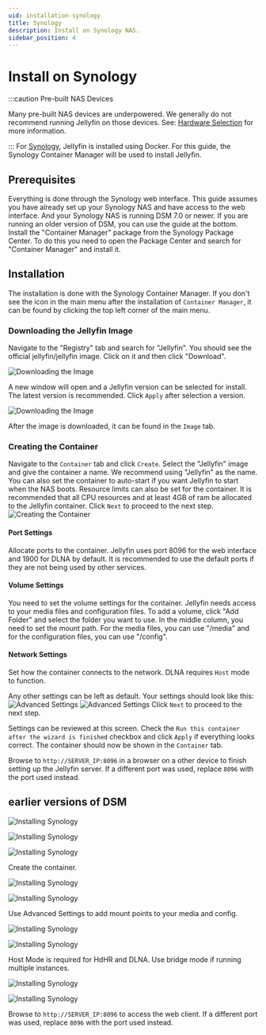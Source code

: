 ```yaml
---
uid: installation-synology
title: Synology
description: Install on Synology NAS.
sidebar_position: 4
---
```


# Install on Synology

:::caution Pre-built NAS Devices

Many pre-built NAS devices are underpowered. We generally do not recommend running Jellyfin on those devices.
See: [Hardware Selection](/docs/general/administration/hardware-selection) for more information.

:::
For [Synology](https://www.synology.com/en-us/dsm), Jellyfin is installed using Docker. For this guide, the Synology Container Manager will be used to install Jellyfin.

## Prerequisites

Everything is done through the Synology web interface.
This guide assumes you have already set up your Synology NAS and have access to the web interface. And your Synology NAS is running DSM 7.0 or newer.
If you are running an older version of DSM, you can use the guide at the bottom.
Install the "Container Manager" package from the Synology Package Center.
To do this you need to open the Package Center and search for "Container Manager" and install it.

## Installation

The installation is done with the Synology Container Manager.
If you don't see the icon in the main menu after the installation of `Container Manager`, it can be found by clicking the top left corner of the main menu.

### Downloading the Jellyfin Image

Navigate to the "Registry" tab and search for "Jellyfin". You should see the official jellyfin/jellyfin image. Click on it and then click "Download".

![Downloading the Image](/images/docs/install-synology-10.png)

A new window will open and a Jellyfin version can be selected for install. The latest version is recommended. Click `Apply` after selection a version.

![Downloading the Image](/images/docs/install-synology-11.png)

After the image is downloaded, it can be found in the `Image` tab.

### Creating the Container

Navigate to the `Container` tab and click `Create`.
Select the "Jellyfin" image and give the container a name. We recommend using "Jellyfin" as the name. You can also set the container to auto-start if you want Jellyfin to start when the NAS boots.
Resource limits can also be set for the container. It is recommended that all CPU resources and at least 4GB of ram be allocated to the Jellyfin container.
Click `Next` to proceed to the next step.
![Creating the Container](/images/docs/install-synology-12.png)

#### Port Settings

Allocate ports to the container. Jellyfin uses port 8096 for the web interface and 1900 for DLNA by default. It is recommended to use the default ports if they are not being used by other services.

#### Volume Settings

You need to set the volume settings for the container. Jellyfin needs access to your media files and configuration files.
To add a volume, click "Add Folder" and select the folder you want to use. In the middle column, you need to set the mount path. For the media files, you can use "/media" and for the configuration files, you can use "/config".

#### Network Settings
Set how the container connects to the network. DLNA requires `Host` mode to function.

Any other settings can be left as default.
Your settings should look like this:
![Advanced Settings](/images/docs/install-synology-13.png)
![Advanced Settings](/images/docs/install-synology-14.png)
Click `Next` to proceed to the next step.

Settings can be reviewed at this screen. Check the `Run this container after the wizard is finished` checkbox and click `Apply` if everything looks correct. The container should now be shown in the `Container` tab.

Browse to `http://SERVER_IP:8096` in a browser on a other device to finish setting up the Jellyfin server.
If a different port was used, replace `8096` with the port used instead.

## earlier versions of DSM

![Installing Synology](/images/docs/install-synology-1.png)

![Installing Synology](/images/docs/install-synology-2.png)

![Installing Synology](/images/docs/install-synology-3.png)

Create the container.

![Installing Synology](/images/docs/install-synology-4.png)

![Installing Synology](/images/docs/install-synology-5.png)

Use Advanced Settings to add mount points to your media and config.

![Installing Synology](/images/docs/install-synology-6.png)

![Installing Synology](/images/docs/install-synology-7.png)

Host Mode is required for HdHR and DLNA. Use bridge mode if running multiple instances.

![Installing Synology](/images/docs/install-synology-8.png)

![Installing Synology](/images/docs/install-synology-9.png)

Browse to `http://SERVER_IP:8096` to access the web client.
If a different port was used, replace `8096` with the port used instead.
